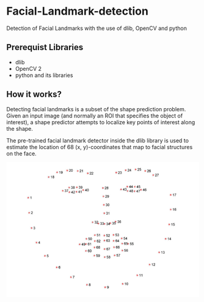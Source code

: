 # Facial-Landmark-detection
Detection of Facial Landmarks with the use of dlib, OpenCV and python

## Prerequist Libraries
- dlib
- OpenCV 2
- python and its libraries

## How it works?
Detecting facial landmarks is a subset of the shape prediction problem. Given an input image (and normally an ROI that specifies the object of interest), a shape predictor attempts to localize key points of interest along the shape.

The pre-trained facial landmark detector inside the dlib library is used to estimate the location of 68 (x, y)-coordinates that map to facial structures on the face.

![alt text](https://github.com/kumar-hardik/Facial-Landmark-detection/blob/master/Images/68_points.PNG)

